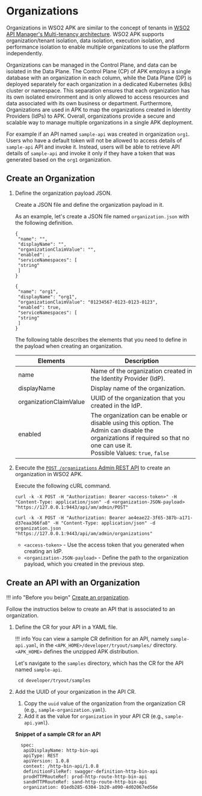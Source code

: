 # Organizations

Organizations in WSO2 APK are similar to the concept of tenants in [WSO2 API Manager's Multi-tenancy architecture](https://apim.docs.wso2.com/en/latest/administer/multitenancy/introduction-to-multitenancy/). WSO2 APK supports organization/tenant isolation, data isolation, execution isolation, and performance isolation to enable multiple organizations to use the platform independently.

Organizations can be managed in the Control Plane, and data can be isolated in the Data Plane. The Control Plane (CP) of APK employs a single database with an organization in each column, while the Data Plane (DP) is deployed separately for each organization in a dedicated Kubernetes (k8s) cluster or namespace. This separation ensures that each organization has its own isolated environment and is only allowed to access resources and data associated with its own business or department. Furthermore, Organizations are used in APK to map the organizations created in Identity Providers (IdPs) to APK. Overall, organizations provide a secure and scalable way to manage multiple organizations in a single APK deployment.

For example if an API named `sample-api` was created in organization `org1`. Users who have a default token will not be allowed to access details of `sample-api` API and invoke it. Instead, users will be able to retrieve API details of `sample-api` and invoke it only if they have a token that was generated based on the `org1` organization.

## Create an Organization

1. Define the organization payload JSON.

     Create a JSON file and define the organization payload in it.
     
     As an example, let's create a JSON file named `organization.json` with the following definition.

     ```tab="Format"
     {
      "name": "",
      "displayName": "",
      "organizationClaimValue": "",
      "enabled": ,
      "serviceNamespaces": [
      "string"
      ]
     }
     ```

     ```tab="Example"
     {
      "name": "org1",
      "displayName": "org1",
      "organizationClaimValue": "01234567-0123-0123-0123",
      "enabled": true,
      "serviceNamespaces": [
      "string"
      ]
     }
     ```

     The following table describes the elements that you need to define in the payload when creating an organization.
     
     <table>
      <thead>
        <tr>
          <th>Elements</th>
          <th>Description</th>
        </tr>
      </thead>
      <tbody>
        <tr>
          <td>name</td>
          <td>Name of the organization created in the Identity Provider (IdP). </td>
        </tr>
        <tr>
          <td>displayName</td>
          <td>Display name of the organization.</td>
        </tr>
        <tr>
          <td>organizationClaimValue</td>
          <td>UUID of the organization that you created in the IdP.</td>
        </tr>
        <tr>
          <td>enabled</td>
          <td>The organization can be enable or disable using this option. The Admin can disable the organizations if required so that no one can use it.</br>Possible Values: <code>true</code>, <code>false</code></td>
        </tr>
      </tbody>
     </table>  

2. Execute the [`POST /organizations` Admin REST API](https://apk.docs.wso2.com/en/latest/catalogs/api-reference-admin/#tag/Organization-(Individual)/operation/addOrganization) to create an organization in WSO2 APK.
    
     Execute the following cURL command.

     ```tab="Format"
     curl -k -X POST -H "Authorization: Bearer <access-token>" -H "Content-Type: application/json" -d <organization-JSON-payload> "https://127.0.0.1:9443/api/am/admin/POST"
     ```

     ```tab="Example"
     curl -k -X POST -H "Authorization: Bearer ae4eae22-3f65-387b-a171-d37eaa366fa8" -H "Content-Type: application/json" -d organization.json "https://127.0.0.1:9443/api/am/admin/organizations"
     ```

     - `<access-token>` - Use the access token that you generated when creating an IdP.
     - `<organization-JSON-payload>` - Define the path to the organization payload, which you created in the previous step.

## Create an API with an Organization

!!! info "Before you beign"
    [Create an organization](#create-an-organization).

Follow the instructios below to create an API that is associated to an organization.

1. Define the CR for your API in a YAML file.
   
    !!! info
        You can view a sample CR definition for an API, namely `sample-api.yaml`, in the `<APK_HOME>/developer/tryout/samples/` directory. `<APK_HOME>` defines the unzipped APK distribution.

     Let's navigate to the `samples` directory, which has the CR for the API named `sample-api`.

    ```
     cd developer/tryout/samples
    ```

2. Add the UUID of your organization in the API CR.
    
     1. Copy the `uuid` value of the organization from the organization CR (e.g., `sample-organization.yaml`).
     2. Add it as the value for `organization` in your API CR (e.g., `sample-api.yaml`).

    **Snippet of a sample CR for an API**

    ```
      spec:
       apiDisplayName: http-bin-api
       apiType: REST
       apiVersion: 1.0.8
       context: /http-bin-api/1.0.8
       definitionFileRef: swagger-definition-http-bin-api
       prodHTTPRouteRef: prod-http-route-http-bin-api
       sandHTTPRouteRef: sand-http-route-http-bin-api
       organization: 01edb285-6304-1b20-a090-4d02067ed56e
    ```
